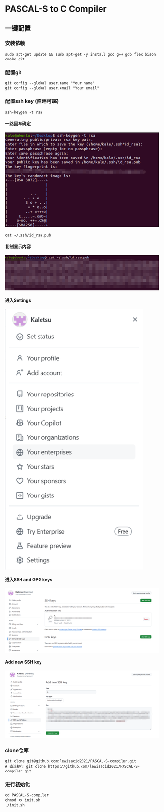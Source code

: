 # PASCAL-S to C Compiler

## 一键配置

### 安装依赖
``` shell
sudo apt-get update && sudo apt-get -y install gcc g++ gdb flex bison cmake git
```
### 配置git
``` shell
git config --global user.name "Your name" 
git config --global user.email "Your email"
``` 
### 配置ssh key (直连可跳)
``` shell
ssh-keygen -t rsa
```
#### 一路回车确定
![alt text](/turtorial/image-1.png)
``` shell
cat ~/.ssh/id_rsa.pub
```
#### 复制显示内容
![alt text](/turtorial/image-2.png)
#### 进入Settings
![alt text](/turtorial/image-3.png)
#### 进入SSH and GPG keys
![alt text](/turtorial/image-4.png)
#### Add new SSH key
![alt text](/turtorial/image-5.png)
### clone仓库
``` shell
git clone git@github.com:lewisacid2021/PASCAL-S-compiler.git
# 直连执行 git clone https://github.com/lewisacid2021/PASCAL-S-compiler.git
```
### 进行初始化
``` shell
cd PASCAL-S-compiler
chmod +x init.sh
./init.sh
```



